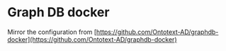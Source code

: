 
# Graph DB docker 

Mirror the configuration from [https://github.com/Ontotext-AD/graphdb-docker](https://github.com/Ontotext-AD/graphdb-docker)